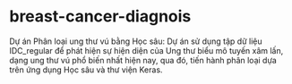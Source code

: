 # breast-cancer-diagnois
Dự án Phân loại ung thư vú bằng Học sâu: Dự án sử dụng tập dữ liệu IDC_regular để phát hiện sự hiện diện của Ung thư biểu mô tuyến xâm lấn, dạng ung thư vú phổ biến nhất hiện nay, qua đó, tiến hành phân loại dựa trên ứng dụng Học sâu và thư viện Keras.

